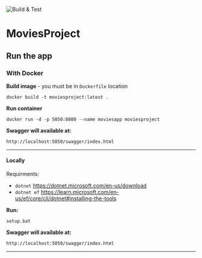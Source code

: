 ![Build & Test](https://github.com/michal2612/MoviesProject/actions/workflows/build.yml/badge.svg)

# MoviesProject

## Run the app

### With Docker

**Build image** - you must be in `Dockerfile` location
```
docker build -t moviesproject:latest .
```

**Run container**

```
docker run -d -p 5050:8080 --name moviesapp moviesproject
```

**Swagger will available at:**

```
http://localhost:5050/swagger/index.html
```

---

#### Locally

Requirments:
- `dotnet` https://dotnet.microsoft.com/en-us/download 
- `dotnet ef` https://learn.microsoft.com/en-us/ef/core/cli/dotnet#installing-the-tools

**Run:**

```
setup.bat
```

**Swagger will available at:**

```
http://localhost:5050/swagger/index.html
```

---
